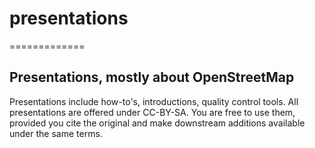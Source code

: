 # presentations
=============

## Presentations, mostly about OpenStreetMap

Presentations include how-to's, introductions, quality control tools. All presentations are offered under CC-BY-SA.
You are free to use them, provided you cite the original and make downstream additions available under the same terms.


